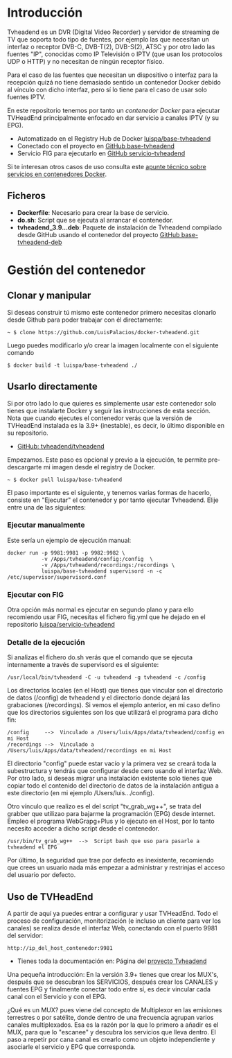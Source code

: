 # Introducción

Tvheadend es un DVR (Digital Video Recorder) y servidor de streaming de TV que soporta todo tipo de fuentes, por ejemplo las que necesitan un interfaz o receptor DVB-C, DVB-T(2), DVB-S(2), ATSC y por otro lado las fuentes "IP", conocidas como IP Televisión o IPTV (que usan los protocolos UDP o HTTP) y no necesitan de ningún receptor físico.

Para el caso de las fuentes que necesitan un dispositivo o interfaz para la recepción quizá no tiene demasiado sentido un contenedor Docker debido al vínculo con dicho interfaz, pero sí lo tiene para el caso de usar solo fuentes IPTV.

En este repositorio tenemos por tanto un *contenedor Docker* para ejecutar TVHeadEnd principalmente enfocado en dar servicio a canales IPTV (y su EPG).

*  Automatizado en el Registry Hub de Docker  [luispa/base-tvheadend](https://registry.hub.docker.com/u/luispa/base-tvheadend/) 
*  Conectado con el proyecto en [GitHub base-tvheadend](https://github.com/LuisPalacios/base-tvheadend)
*  Servicio FIG para ejecutarlo en [GitHub servicio-tvheadend](https://github.com/LuisPalacios/servicio-tvheadend)

Si te interesan otros casos de uso consulta este [apunte técnico sobre servicios en contenedores Docker](http://www.luispa.com/?p=172).


## Ficheros

* **Dockerfile**: Necesario para crear la base de servicio.
* **do.sh**: Script que se ejecuta al arrancar el contenedor.
* **tvheadend_3.9...deb**: Paquete de instalación de Tvheadend compilado desde GitHub usando el contenedor del proyecto [GitHub base-tvheadend-deb](https://github.com/LuisPalacios/base-tvheadend-deb)


# Gestión del contenedor

## Clonar y manipular

Si deseas construir tú mismo este contenedor primero necesitas clonarlo desde Github para poder trabajar con él directamente:

    ~ $ clone https://github.com/LuisPalacios/docker-tvheadend.git

Luego puedes modificarlo y/o crear la imagen localmente con el siguiente comando

    $ docker build -t luispa/base-tvheadend ./


## Usarlo directamente

Si por otro lado lo que quieres es simplemente usar este contenedor solo tienes que instalarte Docker y seguir las instrucciones de esta sección. Nota que cuando ejecutes el contenedor verás que la versión de TVHeadEnd instalada es la 3.9+ (inestable), es decir, lo último disponible en su repositorio.

* [GitHub: tvheadend/tvheadend](https://github.com/tvheadend/tvheadend)

Empezamos. Este paso es opcional y previo a la ejecución, te permite pre-descargarte mi imagen desde el registry de Docker.

    ~ $ docker pull luispa/base-tvheadend


El paso importante es el siguiente, y tenemos varias formas de hacerlo, consiste en "Ejecutar" el contenedor y por tanto ejecutar Tvheadend. Elije entre una de las siguientes: 

### Ejecutar manualmente 

Este sería un ejemplo de ejecución manual: 
                                         
    docker run -p 9981:9981 -p 9982:9982 \
               -v /Apps/tvheadend/config:/config  \
               -v /Apps/tvheadend/recordings:/recordings \
               luispa/base-tvheadend supervisord -n -c /etc/supervisor/supervisord.conf
                                         

### Ejecutar con FIG

Otra opción más normal es ejecutar en segundo plano y para ello recomiendo usar FIG, necesitas el fichero fig.yml que he dejado en el repositorio [luispa/servicio-tvheadend](https://github.com/LuisPalacios/servicio-tvheadend)


### Detalle de la ejecución

Si analizas el fichero do.sh verás que el comando que se ejecuta internamente a través de supervisord es el siguiente:

	/usr/local/bin/tvheadend -C -u tvheadend -g tvheadend -c /config


Los directorios locales (en el Host) que tienes que vincular son el directorio de datos (/config) de tvheadend y el directorio donde dejará las grabaciones (/recordings). Si vemos el ejemplo anterior, en mi caso defino que los directorios siguientes son los que utilizará el programa para dicho fin:

	/config  	-->  Vinculado a /Users/luis/Apps/data/tvheadend/config en mi Host
	/recordings	-->  Vinculado a /Users/luis/Apps/data/tvheadend/recordings en mi Host

El directorio "config" puede estar vacío y la primera vez se creará toda la subestructura y tendrás que configurar desde cero usando el interfaz Web. Por otro lado, si deseas migrar una instalación existente solo tienes que copiar todo el contenido del directorio de datos de la instalación antigua a este directorio (en mi ejemplo /Users/luis.../config).

Otro vínculo que realizo es el del script "tv_grab_wg++", se trata del grabber que utilizao para bajarme la programación (EPG) desde internet. Empleo el programa WebGrapg+Plus y lo ejecuto en el Host, por lo tanto necesito acceder a dicho script desde el contenedor. 

    /usr/bin/tv_grab_wg++  -->  Script bash que uso para pasarle a tvheadend el EPG
    
Por último, la seguridad que trae por defecto es inexistente, recomiendo que crees un usuario nada más empezar a administrar y restrinjas el acceso del usuario por defecto.


## Uso de TVHeadEnd

A partir de aquí ya puedes entrar a configurar y usar TVHeadEnd. Todo el proceso de configuración, monitorización (e incluso un cliente para ver los canales) se realiza desde el interfaz Web, conectando con el puerto 9981 del servidor:

    http://ip_del_host_contenedor:9981

* Tienes toda la documentación en: Página del [proyecto Tvheadend](https://tvheadend.org/)

Una pequeña introducción: En la versión 3.9+ tienes que crear los MUX's, después que se descubran los SERVICIOS, después crear los CANALES y fuentes EPG y finalmente conectar todo entre sí, es decir vincular cada canal con el Servicio y con el EPG.

¿Qué es un MUX? pues viene del concepto de Multiplexor en las emisiones terrestres o por satélite, donde dentro de una frecuencia agrupan varios canales multiplexados. Esa es la razón por la que lo primero a añadir es el MUX, para que lo "escanee" y descubra los servicios que lleva dentro. El paso a repetir por cana canal es crearlo como un objeto independiente y asociarle el servicio y EPG que corresponda.


